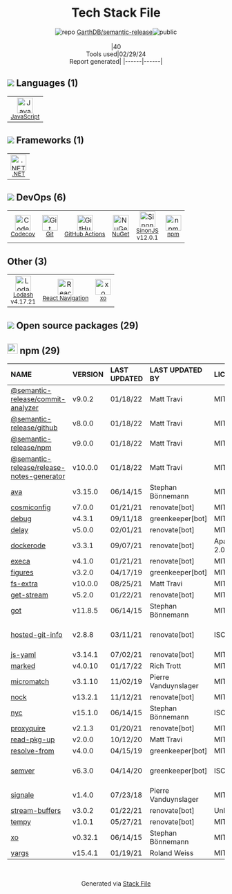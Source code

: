 <!--
&lt;--- Readme.md Snippet without images Start ---&gt;
## Tech Stack
GarthDB/semantic-release is built on the following main stack:

- [JavaScript](https://developer.mozilla.org/en-US/docs/Web/JavaScript) – Languages
- [.NET](http://www.microsoft.com/net/) – Frameworks (Full Stack)
- [Codecov](https://codecov.io/) – Code Coverage
- [GitHub Actions](https://github.com/features/actions) – Continuous Integration
- [SinonJS](http://sinonjs.org/) – Javascript Testing Framework
- [Lodash](https://lodash.com) – Javascript Utilities & Libraries
- [React Navigation](https://reactnavigation.org/) – Cross-Platform Mobile Tools

Full tech stack [here](/techstack.md)

&lt;--- Readme.md Snippet without images End ---&gt;

&lt;--- Readme.md Snippet with images Start ---&gt;
## Tech Stack
GarthDB/semantic-release is built on the following main stack:

- <img width='25' height='25' src='https://img.stackshare.io/service/1209/javascript.jpeg' alt='JavaScript'/> [JavaScript](https://developer.mozilla.org/en-US/docs/Web/JavaScript) – Languages
- <img width='25' height='25' src='https://img.stackshare.io/service/1014/IoPy1dce_400x400.png' alt='.NET'/> [.NET](http://www.microsoft.com/net/) – Frameworks (Full Stack)
- <img width='25' height='25' src='https://img.stackshare.io/service/2673/Codecov_Mark_Circle_Pink.png' alt='Codecov'/> [Codecov](https://codecov.io/) – Code Coverage
- <img width='25' height='25' src='https://img.stackshare.io/service/11563/actions.png' alt='GitHub Actions'/> [GitHub Actions](https://github.com/features/actions) – Continuous Integration
- <img width='25' height='25' src='https://img.stackshare.io/service/3509/logo.png' alt='SinonJS'/> [SinonJS](http://sinonjs.org/) – Javascript Testing Framework
- <img width='25' height='25' src='https://img.stackshare.io/service/2438/lodash.png' alt='Lodash'/> [Lodash](https://lodash.com) – Javascript Utilities & Libraries
- <img width='25' height='25' src='https://img.stackshare.io/service/6422/react-navigation.png' alt='React Navigation'/> [React Navigation](https://reactnavigation.org/) – Cross-Platform Mobile Tools

Full tech stack [here](/techstack.md)

&lt;--- Readme.md Snippet with images End ---&gt;
-->
<div align="center">

# Tech Stack File
![](https://img.stackshare.io/repo.svg "repo") [GarthDB/semantic-release](https://github.com/GarthDB/semantic-release)![](https://img.stackshare.io/public_badge.svg "public")
<br/><br/>
|40<br/>Tools used|02/29/24 <br/>Report generated|
|------|------|
</div>

## <img src='https://img.stackshare.io/languages.svg'/> Languages (1)
<table><tr>
  <td align='center'>
  <img width='36' height='36' src='https://img.stackshare.io/service/1209/javascript.jpeg' alt='JavaScript'>
  <br>
  <sub><a href="https://developer.mozilla.org/en-US/docs/Web/JavaScript">JavaScript</a></sub>
  <br>
  <sub></sub>
</td>

</tr>
</table>

## <img src='https://img.stackshare.io/frameworks.svg'/> Frameworks (1)
<table><tr>
  <td align='center'>
  <img width='36' height='36' src='https://img.stackshare.io/service/1014/IoPy1dce_400x400.png' alt='.NET'>
  <br>
  <sub><a href="http://www.microsoft.com/net/">.NET</a></sub>
  <br>
  <sub></sub>
</td>

</tr>
</table>

## <img src='https://img.stackshare.io/devops.svg'/> DevOps (6)
<table><tr>
  <td align='center'>
  <img width='36' height='36' src='https://img.stackshare.io/service/2673/Codecov_Mark_Circle_Pink.png' alt='Codecov'>
  <br>
  <sub><a href="https://codecov.io/">Codecov</a></sub>
  <br>
  <sub></sub>
</td>

<td align='center'>
  <img width='36' height='36' src='https://img.stackshare.io/service/1046/git.png' alt='Git'>
  <br>
  <sub><a href="http://git-scm.com/">Git</a></sub>
  <br>
  <sub></sub>
</td>

<td align='center'>
  <img width='36' height='36' src='https://img.stackshare.io/service/11563/actions.png' alt='GitHub Actions'>
  <br>
  <sub><a href="https://github.com/features/actions">GitHub Actions</a></sub>
  <br>
  <sub></sub>
</td>

<td align='center'>
  <img width='36' height='36' src='https://img.stackshare.io/service/2637/6I3oEOP4_400x400.jpg' alt='NuGet'>
  <br>
  <sub><a href="https://www.nuget.org/">NuGet</a></sub>
  <br>
  <sub></sub>
</td>

<td align='center'>
  <img width='36' height='36' src='https://img.stackshare.io/service/3509/logo.png' alt='SinonJS'>
  <br>
  <sub><a href="http://sinonjs.org/">SinonJS</a></sub>
  <br>
  <sub>v12.0.1</sub>
</td>

<td align='center'>
  <img width='36' height='36' src='https://img.stackshare.io/service/1120/lejvzrnlpb308aftn31u.png' alt='npm'>
  <br>
  <sub><a href="https://www.npmjs.com/">npm</a></sub>
  <br>
  <sub></sub>
</td>

</tr>
</table>

## Other (3)
<table><tr>
  <td align='center'>
  <img width='36' height='36' src='https://img.stackshare.io/service/2438/lodash.png' alt='Lodash'>
  <br>
  <sub><a href="https://lodash.com">Lodash</a></sub>
  <br>
  <sub>v4.17.21</sub>
</td>

<td align='center'>
  <img width='36' height='36' src='https://img.stackshare.io/service/6422/react-navigation.png' alt='React Navigation'>
  <br>
  <sub><a href="https://reactnavigation.org/">React Navigation</a></sub>
  <br>
  <sub></sub>
</td>

<td align='center'>
  <img width='36' height='36' src='https://img.stackshare.io/service/4535/no-img-open-source.png' alt='xo'>
  <br>
  <sub><a href="https://www.npmjs.com/package/xo">xo</a></sub>
  <br>
  <sub></sub>
</td>

</tr>
</table>


## <img src='https://img.stackshare.io/group.svg' /> Open source packages (29)</h2>

## <img width='24' height='24' src='https://img.stackshare.io/service/1120/lejvzrnlpb308aftn31u.png'/> npm (29)

|NAME|VERSION|LAST UPDATED|LAST UPDATED BY|LICENSE|VULNERABILITIES|
|:------|:------|:------|:------|:------|:------|
|[@semantic-release/commit-analyzer](https://www.npmjs.com/@semantic-release/commit-analyzer)|v9.0.2|01/18/22|Matt Travi |MIT|N/A|
|[@semantic-release/github](https://www.npmjs.com/@semantic-release/github)|v8.0.0|01/18/22|Matt Travi |MIT|N/A|
|[@semantic-release/npm](https://www.npmjs.com/@semantic-release/npm)|v9.0.0|01/18/22|Matt Travi |MIT|N/A|
|[@semantic-release/release-notes-generator](https://www.npmjs.com/@semantic-release/release-notes-generator)|v10.0.0|01/18/22|Matt Travi |MIT|N/A|
|[ava](https://www.npmjs.com/ava)|v3.15.0|06/14/15|Stephan Bönnemann |MIT|N/A|
|[cosmiconfig](https://www.npmjs.com/cosmiconfig)|v7.0.0|01/21/21|renovate[bot] |MIT|N/A|
|[debug](https://www.npmjs.com/debug)|v4.3.1|09/11/18|greenkeeper[bot] |MIT|N/A|
|[delay](https://www.npmjs.com/delay)|v5.0.0|02/01/21|renovate[bot] |MIT|N/A|
|[dockerode](https://www.npmjs.com/dockerode)|v3.3.1|09/07/21|renovate[bot] |Apache-2.0|N/A|
|[execa](https://www.npmjs.com/execa)|v4.1.0|01/21/21|renovate[bot] |MIT|N/A|
|[figures](https://www.npmjs.com/figures)|v3.2.0|04/17/19|greenkeeper[bot] |MIT|N/A|
|[fs-extra](https://www.npmjs.com/fs-extra)|v10.0.0|08/25/21|Matt Travi |MIT|N/A|
|[get-stream](https://www.npmjs.com/get-stream)|v5.2.0|01/22/21|renovate[bot] |MIT|N/A|
|[got](https://www.npmjs.com/got)|v11.8.5|06/14/15|Stephan Bönnemann |MIT|N/A|
|[hosted-git-info](https://www.npmjs.com/hosted-git-info)|v2.8.8|03/11/21|renovate[bot] |ISC|[CVE-2021-23362](https://github.com/advisories/GHSA-43f8-2h32-f4cj) (Moderate)|
|[js-yaml](https://www.npmjs.com/js-yaml)|v3.14.1|07/02/21|renovate[bot] |MIT|N/A|
|[marked](https://www.npmjs.com/marked)|v4.0.10|01/17/22|Rich Trott |MIT|N/A|
|[micromatch](https://www.npmjs.com/micromatch)|v3.1.10|11/02/19|Pierre Vanduynslager |MIT|N/A|
|[nock](https://www.npmjs.com/nock)|v13.2.1|11/12/21|renovate[bot] |MIT|N/A|
|[nyc](https://www.npmjs.com/nyc)|v15.1.0|06/14/15|Stephan Bönnemann |ISC|N/A|
|[proxyquire](https://www.npmjs.com/proxyquire)|v2.1.3|01/20/21|renovate[bot] |MIT|N/A|
|[read-pkg-up](https://www.npmjs.com/read-pkg-up)|v2.0.0|10/12/20|Matt Travi |MIT|N/A|
|[resolve-from](https://www.npmjs.com/resolve-from)|v4.0.0|04/15/19|greenkeeper[bot] |MIT|N/A|
|[semver](https://www.npmjs.com/semver)|v6.3.0|04/14/20|greenkeeper[bot] |ISC|[CVE-2022-25883](https://github.com/advisories/GHSA-c2qf-rxjj-qqgw) (Moderate)|
|[signale](https://www.npmjs.com/signale)|v1.4.0|07/23/18|Pierre Vanduynslager |MIT|N/A|
|[stream-buffers](https://www.npmjs.com/stream-buffers)|v3.0.2|01/22/21|renovate[bot] |Unlicense|N/A|
|[tempy](https://www.npmjs.com/tempy)|v1.0.1|05/27/21|renovate[bot] |MIT|N/A|
|[xo](https://www.npmjs.com/xo)|v0.32.1|06/14/15|Stephan Bönnemann |MIT|N/A|
|[yargs](https://www.npmjs.com/yargs)|v15.4.1|01/19/21|Roland Weiss |MIT|N/A|

<br/>
<div align='center'>

Generated via [Stack File](https://github.com/marketplace/stack-file)
